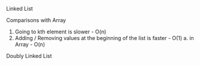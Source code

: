 Linked List 

Comparisons with Array
1. Going to kth element is slower - O(n)
2. Adding / Removing values at the beginning of the list is faster - O(1)
    a. in Array - O(n)

Doubly Linked List

